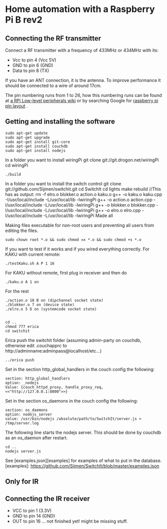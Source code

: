 # Home automation with a Raspberry Pi B rev2
## Connecting the RF transmitter
Connect a RF transmitter with a frequency of 433MHz or 434MHz with its:

* Vcc to pin 4 (Vcc 5V)
* GND to pin 6 (GND)
* Data to pin 8 (TX)

If you have an ANT connection, it is the antenna. To improve performance it should be connected to a wire of around 17cm.


The pin numbering runs from 1 to 26, how this numbering runs can be found at [a RPi Low-level peripherals wiki][src] or by searching Google for [raspberry pi pin layout][src2] .

  [src]: http://elinux.org/RPi_Low-level_peripherals
  [src2]: https://www.google.nl/search?tbm=isch&q=raspberry+pi+pin+layout&oq=raspberry+pi+pin+layout

## Getting and installing the software
	sudo apt-get update
	sudo apt-get upgrade
	sudo apt-get install git-core
	sudo apt-get install couchdb
	sudo apt-get install nodejs

In a folder you want to install wiringPi
	git clone git://git.drogon.net/wiringPi
	cd wiringPi

	./build
In a folder you want to install the switch control
	git clone git://github.com/Sijmen/switchit.git
	cd SwitchIt
	cd lights
	make rebuild
	//This has as output:
	rm -f elro.o blokker.o action.o kaku.o
	g++ -o kaku.o kaku.cpp -I/usr/local/include -L/usr/local/lib -lwiringPi
	g++ -o action.o action.cpp -I/usr/local/include -L/usr/local/lib -lwiringPi
	g++ -o blokker.o blokker.cpp -I/usr/local/include -L/usr/local/lib -lwiringPi
	g++  -o elro.o elro.cpp -I/usr/local/include -L/usr/local/lib -lwiringPi
	Made all


Making files executable for non-root users and preventing all users from editing the files.

	sudo chown root *.o && sudo chmod =x *.o && sudo chmod +s *.o

If you want to test if it works and if you wired everything correctly.
For KAKU with current remote:

	./testKaku.sh A P 1 16

For KAKU without remote, first plug in receiver and then do

	./kaku.o A 1 on

For the rest

	./action.o 18 B on (dipchannel socket state)
	./blokker.o 7 on (device state)
	./elro.o 5 D on (systemcode socket state)


	cd ..
	chmod 777 erica
	cd switchit

Erica push the switchit folder (assuming admin-party on couchdb, otherwise edit .couchapprc to http://adminname:adminpass@localhost/etc...)

	../erica push

Set in the section http_global_handlers in the couch config the following:

	section: http_global_handlers
	option: _nodejs
	Value: {couch_httpd_proxy, handle_proxy_req, <<"http://127.0.0.1:8000">>}

Set in the section os_daemons in the couch config the following:

	section: os_daemons
	option: nodejs_server
	value: /usr/bin/nodejs /absolute/path/to/SwitchIt/server.js > /tmp/server.log

The following line starts the nodejs server. This should be done by couchdb as an os_daemon after restart. 

	cd ..
	nodejs server.js

See [examples.json][examples] for examples of what to put in the database. 
  [examples]: https://github.com/Sijmen/SwitchIt/blob/master/examples.json

## Only for IR

## Connecting the IR receiver

* VCC to pin 1 (3.3V)
* GND to pin 14 (GND)
* OUT to pin 16
... not finished yet! might be missing stuff.

